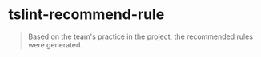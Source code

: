 # tslint-recommend-rule
> Based on the team's practice in the project, the recommended rules were generated.
